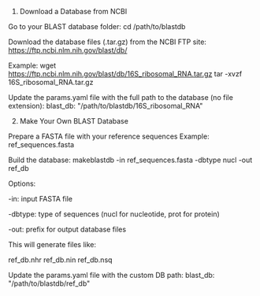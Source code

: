 1. Download a Database from NCBI

Go to your BLAST database folder:
cd /path/to/blastdb

Download the database files (.tar.gz) from the NCBI FTP site:
https://ftp.ncbi.nlm.nih.gov/blast/db/

Example:
wget https://ftp.ncbi.nlm.nih.gov/blast/db/16S_ribosomal_RNA.tar.gz
tar -xvzf 16S_ribosomal_RNA.tar.gz

Update the params.yaml file with the full path to the database (no file extension):
blast_db: "/path/to/blastdb/16S_ribosomal_RNA"

2. Make Your Own BLAST Database

Prepare a FASTA file with your reference sequences
Example: ref_sequences.fasta

Build the database:
makeblastdb -in ref_sequences.fasta -dbtype nucl -out ref_db

Options:

-in: input FASTA file

-dbtype: type of sequences (nucl for nucleotide, prot for protein)

-out: prefix for output database files

This will generate files like:

ref_db.nhr
ref_db.nin
ref_db.nsq

Update the params.yaml file with the custom DB path:
blast_db: "/path/to/blastdb/ref_db"